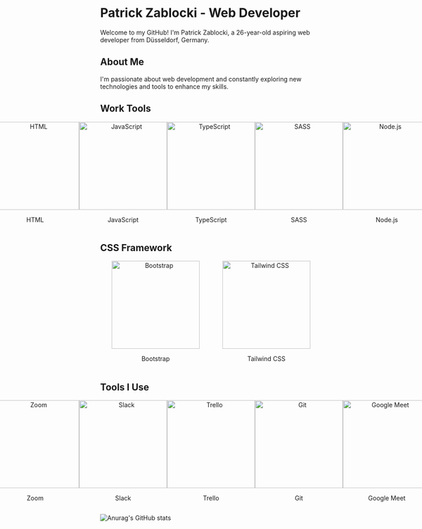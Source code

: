 # Patrick Zablocki - Web Developer

Welcome to my GitHub! I'm Patrick Zablocki, a 26-year-old aspiring web developer from Düsseldorf, Germany.

## About Me

I'm passionate about web development and constantly exploring new technologies and tools to enhance my skills.

## Work Tools

<div style="display: flex; justify-content: center;">
  <div style="flex: 1; text-align: center;">
    <img src="https://upload.wikimedia.org/wikipedia/commons/thumb/3/3d/CSS.3.svg/800px-CSS.3.svg.png" alt="CSS" width="200" height="200">
    <p>CSS</p>
  </div>
  <div style="flex: 1; text-align: center;">
    <img src="https://upload.wikimedia.org/wikipedia/commons/thumb/6/61/HTML5_logo_and_wordmark.svg/512px-HTML5_logo_and_wordmark.svg.png" alt="HTML" width="200" height="200">
    <p>HTML</p>
  </div>
  <div style="flex: 1; text-align: center;">
    <img src="https://i0.wp.com/www.duomimikry.de/wp-content/uploads/2016/03/js-logo.png?fit=500%2C500&ssl=1" alt="JavaScript" width="200" height="200">
    <p>JavaScript</p>
  </div>
  <div style="flex: 1; text-align: center;">
    <img src="https://upload.wikimedia.org/wikipedia/commons/thumb/4/4c/Typescript_logo_2020.svg/2048px-Typescript_logo_2020.svg.png" alt="TypeScript" width="200" height="200">
    <p>TypeScript</p>
  </div>
  <div style="flex: 1; text-align: center;">
    <img src="https://upload.wikimedia.org/wikipedia/commons/thumb/9/96/Sass_Logo_Color.svg/2560px-Sass_Logo_Color.svg.png" alt="SASS" width="200" height="200">
    <p>SASS</p>
  </div>
  <div style="flex: 1; text-align: center;">
    <img src="https://upload.wikimedia.org/wikipedia/commons/thumb/d/d9/Node.js_logo.svg/2560px-Node.js_logo.svg.png" alt="Node.js" width="200" height="200">
    <p>Node.js</p>
  </div>
  <div style="flex: 1; text-align: center;">
    <img src="https://upload.wikimedia.org/wikipedia/commons/thumb/3/30/React_Logo_SVG.svg/1200px-React_Logo_SVG.svg.png" alt="React" width="200" height="200">
    <p>React</p>
  </div>
</div>

## CSS Framework

<div style="display: flex; justify-content: center;">
  <div style="flex: 1; text-align: center;">
    <img src="https://cdn.icon-icons.com/icons2/2415/PNG/512/bootstrap_plain_wordmark_logo_icon_146620.png" alt="Bootstrap" width="200" height="200">
    <p>Bootstrap</p>
  </div>
  <div style="flex: 1; text-align: center;">
    <img src="https://upload.wikimedia.org/wikipedia/commons/thumb/d/d5/Tailwind_CSS_Logo.svg/320px-Tailwind_CSS_Logo.svg.png" alt="Tailwind CSS" width="200" height="200">
    <p>Tailwind CSS</p>
  </div>
</div>

## Tools I Use

<div style="display: flex; justify-content: center;">
  <div style="flex: 1; text-align: center;">
    <img src="https://cdn-icons-png.flaticon.com/icons2/2415/PNG/512/github_plain_wordmark_logo_icon_146553.png" alt="GitHub" width="200" height="200">
    <p>GitHub</p>
  </div>
  <div style="flex: 1; text-align: center;">
    <img src="https://seeklogo.com/images/Z/zoom-fondo-blanco-vertical-logo-F819E1C283-seeklogo.com.png" alt="Zoom" width="200" height="200">
    <p>Zoom</p>
  </div>
  <div style="flex: 1; text-align: center;">
    <img src="https://upload.wikimedia.org/wikipedia/commons/thumb/d/d5/Slack_icon_2019.svg/2048px-Slack_icon_2019.svg.png" alt="Slack" width="200" height="200">
    <p>Slack</p>
  </div>
  <div style="flex: 1; text-align: center;">
    <img src="https://1000logos.net/wp-content/uploads/2021/05/Trello-Logo-2011.png" alt="Trello" width="200" height="200">
    <p>Trello</p>
  </div>
  <div style="flex: 1; text-align: center;">
    <img src="https://upload.wikimedia.org/wikipedia/commons/thumb/3/3f/Git_icon.svg/2048px-Git_icon.svg.png" alt="Git" width="200" height="200">
    <p>Git</p>
  </div>
  <div style="flex: 1; text-align: center;">
    <img src="https://download.logo.wine/logo/Google_Meet/Google_Meet-Logo.wine.png" alt="Google Meet" width="200" height="200">
    <p>Google Meet</p>
  </div>
  <div style="flex: 1; text-align: center;">
    <img src="https://1000logos.net/wp-content/uploads/2017/03/LINUX-LOGO.png" alt="Linux" width="200" height="200">
    <p>Linux</p>
  </div>
</div>



![Anurag's GitHub stats](https://github-readme-stats.vercel.app/api?username=PatrickZablocki&theme=midnight-purple)

